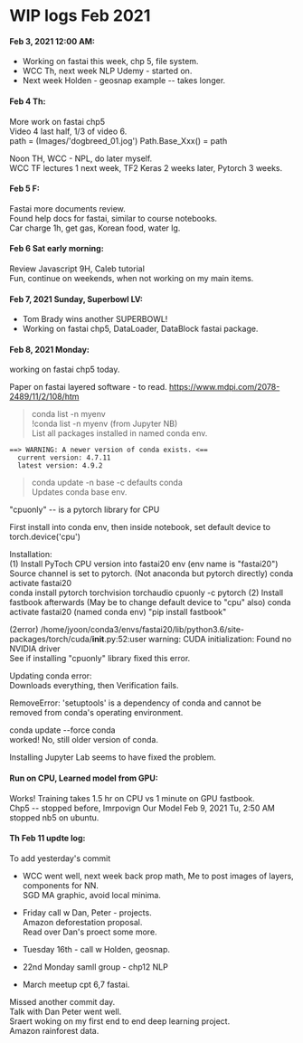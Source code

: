# WIP logs Feb 2021  

#### Feb 3, 2021 12:00 AM:  
 * Working on fastai this week, chp 5, file system.  
 * WCC Th, next week NLP Udemy - started on.  
 * Next week Holden - geosnap example -- takes longer.  
 
#### Feb 4 Th:  
More work on fastai chp5  
Video 4 last half, 1/3 of video 6.  
  path = (Images/'dogbreed_01.jog')
  Path.Base_Xxx() = path

Noon TH, WCC - NPL, do later myself.  
WCC TF lectures 1 next week, TF2 Keras 2 weeks later, Pytorch 3 weeks. 
  
#### Feb 5 F:  
Fastai more documents review.  
Found help docs for fastai, similar to course notebooks.  
Car charge 1h, get gas, Korean food, water lg. 

#### Feb 6 Sat early morning:  
Review Javascript 9H, Caleb tutorial  
Fun, continue on weekends, when not working on my main items.  

#### Feb 7, 2021 Sunday, Superbowl LV:  

 * Tom Brady wins another SUPERBOWL!  
 * Working on fastai chp5, DataLoader, DataBlock fastai package.  
 
 
 #### Feb 8, 2021 Monday:  
 working on fastai chp5 today.
 
 Paper on fastai layered software - to read. 
 https://www.mdpi.com/2078-2489/11/2/108/htm  
 
 > conda list -n myenv  
 > !conda list -n myenv (from Jupyter NB)   
 List all packages installed in named conda env.  

```
==> WARNING: A newer version of conda exists. <==
  current version: 4.7.11
  latest version: 4.9.2 
```
  
> conda update -n base -c defaults conda    
Updates conda base env.  

"cpuonly" -- is a pytorch library for CPU  

First install into conda env, then inside notebook, set default device to torch.device('cpu')  

Installation:  
(1) Install PyToch CPU version into fastai20 env  (env name is "fastai20")
    Source channel is set to pytorch. (Not anaconda but pytorch directly)
    conda activate fastai20  
    conda install pytorch torchvision torchaudio cpuonly -c pytorch 
(2) Install fastbook afterwards  (May be to change default device to "cpu" also)
    conda activate fastai20  (named conda env)
    "pip install fastbook"  
    
(2error) /home/jyoon/conda3/envs/fastai20/lib/python3.6/site-packages/torch/cuda/__init__.py:52:user warning: 
         CUDA initialization: Found no NVIDIA driver  
         See if installing "cpuonly" library fixed this error.  
         
Updating conda error:  
Downloads everything, then Verification fails. 

RemoveError: 'setuptools' is a dependency of conda and cannot be removed from
conda's operating environment.  

conda update --force conda  
worked! No, still older version of conda.  

Installing Jupyter Lab seems to have fixed the problem.  
         
#### Run on CPU, Learned model from GPU:  

Works!  Training takes 1.5 hr on CPU vs 1 minute on GPU fastbook.  
Chp5 -- stopped before, Imrpovign Our Model
Feb 9, 2021 Tu, 2:50 AM stopped nb5 on ubuntu.

#### Th Feb 11 updte log:  

To add yesterday's commit 

* WCC went well, next week back prop math, 
  Me to post images of layers, components for NN.  
  SGD MA graphic, avoid local minima.  
  
* Friday call w Dan, Peter - projects.  
  Amazon deforestation proposal.  
  Read over Dan's proect some more.  
* Tuesday 16th - call w Holden, geosnap.  
* 22nd Monday samll group - chp12 NLP  

* March meetup cpt 6,7 fastai.  

Missed another commit day.  
Talk with Dan Peter went well.  
Sraert woking on my first end to end deep learning project.  
Amazon rainforest data.  
